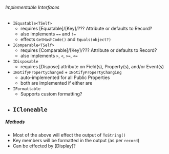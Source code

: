 ﻿###### Implementable Interfaces
- `IEquatable<TSelf>`
  - requires [Equatable]/[Key]/??? Attribute or defaults to Record?
  - also implements `==` and `!=`
  - effects `GetHashCode()` and `Equals(object?)`
- `IComparable<TSelf>`
  - requires [Comparable]/[Key]/??? Attribute or defaults to Record?
  - also implements `>`, `<`, `>=`, `<=`
- `IDisposable`
  - requires [Dispose] attribute on Field(s), Property(s), and/or Event(s)
- `INotifyPropertyChanged` + `INotifyPropertyChanging`
  - auto-implemented for all Public Properties
  - both are implemented if either are
- `IFormattable`
  - Supports custom formatting?
- `ICloneable`
  - 

##### Methods
- Most of the above will effect the output of `ToString()`
- Key members will be formatted in the output (as per `record`)
- Can be effected by [Display]?

